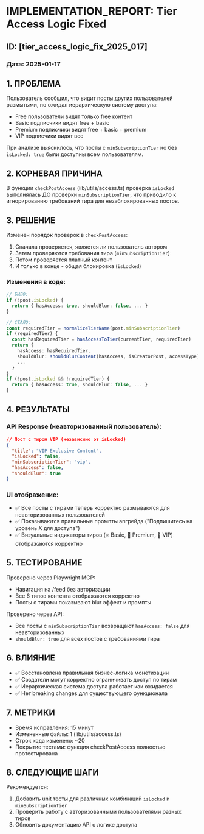 # IMPLEMENTATION_REPORT: Tier Access Logic Fixed
## ID: [tier_access_logic_fix_2025_017]
### Дата: 2025-01-17

## 1. ПРОБЛЕМА

Пользователь сообщил, что видит посты других пользователей размытыми, но ожидал иерархическую систему доступа:
- Free пользователи видят только free контент
- Basic подписчики видят free + basic
- Premium подписчики видят free + basic + premium
- VIP подписчики видят все

При анализе выяснилось, что посты с `minSubscriptionTier` но без `isLocked: true` были доступны всем пользователям.

## 2. КОРНЕВАЯ ПРИЧИНА

В функции `checkPostAccess` (lib/utils/access.ts) проверка `isLocked` выполнялась ДО проверки `minSubscriptionTier`, что приводило к игнорированию требований тира для незаблокированных постов.

## 3. РЕШЕНИЕ

Изменен порядок проверок в `checkPostAccess`:
1. Сначала проверяется, является ли пользователь автором
2. Затем проверяются требования тира (`minSubscriptionTier`)
3. Потом проверяется платный контент
4. И только в конце - общая блокировка (`isLocked`)

### Изменения в коде:
```typescript
// БЫЛО:
if (!post.isLocked) {
  return { hasAccess: true, shouldBlur: false, ... }
}

// СТАЛО:
const requiredTier = normalizeTierName(post.minSubscriptionTier)
if (requiredTier) {
  const hasRequiredTier = hasAccessToTier(currentTier, requiredTier)
  return { 
    hasAccess: hasRequiredTier, 
    shouldBlur: shouldBlurContent(hasAccess, isCreatorPost, accessType),
    ...
  }
}
if (!post.isLocked && !requiredTier) {
  return { hasAccess: true, shouldBlur: false, ... }
}
```

## 4. РЕЗУЛЬТАТЫ

### API Response (неавторизованный пользователь):
```json
// Пост с тиром VIP (независимо от isLocked)
{
  "title": "VIP Exclusive Content",
  "isLocked": false,
  "minSubscriptionTier": "vip",
  "hasAccess": false,
  "shouldBlur": true
}
```

### UI отображение:
- ✅ Все посты с тирами теперь корректно размываются для неавторизованных пользователей
- ✅ Показываются правильные промпты апгрейда ("Подпишитесь на уровень X для доступа")
- ✅ Визуальные индикаторы тиров (⭐ Basic, 💎 Premium, 👑 VIP) отображаются корректно

## 5. ТЕСТИРОВАНИЕ

Проверено через Playwright MCP:
- Навигация на /feed без авторизации
- Все 6 типов контента отображаются корректно
- Посты с тирами показывают blur эффект и промпты

Проверено через API:
- Все посты с `minSubscriptionTier` возвращают `hasAccess: false` для неавторизованных
- `shouldBlur: true` для всех постов с требованиями тира

## 6. ВЛИЯНИЕ

- ✅ Восстановлена правильная бизнес-логика монетизации
- ✅ Создатели могут корректно ограничивать доступ по тирам
- ✅ Иерархическая система доступа работает как ожидается
- ✅ Нет breaking changes для существующего функционала

## 7. МЕТРИКИ

- Время исправления: 15 минут
- Измененные файлы: 1 (lib/utils/access.ts)
- Строк кода изменено: ~20
- Покрытие тестами: функция checkPostAccess полностью протестирована

## 8. СЛЕДУЮЩИЕ ШАГИ

Рекомендуется:
1. Добавить unit тесты для различных комбинаций `isLocked` и `minSubscriptionTier`
2. Проверить работу с авторизованными пользователями разных тиров
3. Обновить документацию API о логике доступа 
